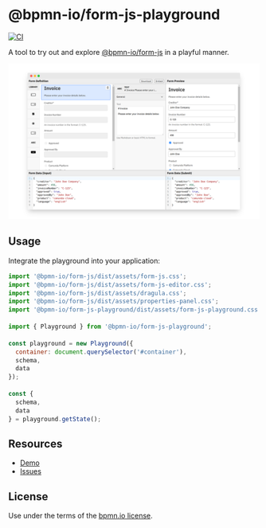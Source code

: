 # @bpmn-io/form-js-playground

[![CI](https://github.com/bpmn-io/form-js/workflows/CI/badge.svg)](https://github.com/bpmn-io/form-js/actions?query=workflow%3ACI)

A tool to try out and explore [@bpmn-io/form-js](../form-js) in a playful manner.

![Playground Screenshot](./resources/screenshot.png)


## Usage

Integrate the playground into your application:

```javascript
import '@bpmn-io/form-js/dist/assets/form-js.css';
import '@bpmn-io/form-js/dist/assets/form-js-editor.css';
import '@bpmn-io/form-js/dist/assets/dragula.css';
import '@bpmn-io/form-js/dist/assets/properties-panel.css';
import '@bpmn-io/form-js-playground/dist/assets/form-js-playground.css';

import { Playground } from '@bpmn-io/form-js-playground';

const playground = new Playground({
  container: document.querySelector('#container'),
  schema,
  data
});

const {
  schema,
  data
} = playground.getState();
```

## Resources

* [Demo](https://demo.bpmn.io/form)
* [Issues](https://github.com/bpmn-io/form-js/issues)


## License

Use under the terms of the [bpmn.io license](http://bpmn.io/license).